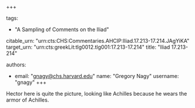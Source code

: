 +++

tags:
- "A Sampling of Comments on the Iliad"

citable_urn: "urn:cts:CHS:Commentaries.AHCIP:Iliad.17.213-17.214.JAgYiKA"
target_urn: "urn:cts:greekLit:tlg0012.tlg001:17.213-17.214"
title: "Iliad 17.213-214"

authors:
- email: "gnagy@chs.harvard.edu"
  name: "Gregory Nagy"
  username: "gnagy"
+++

<p>Hector here is quite the picture, looking like Achilles because he wears the armor of Achilles.  </p>
